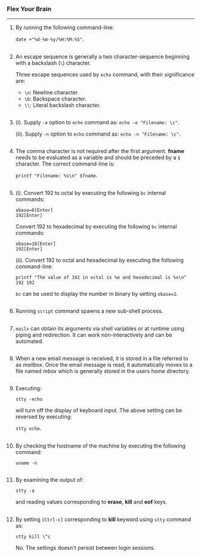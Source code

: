 ### Flex Your Brain

---

01. By running the following command-line:

    `date +"%d-%m-%y/%H:%M:%S"`.

##

02. An escape sequence is generally a two character-sequence beginning with a backslash (`\`) character.

    Three escape sequences used by `echo` command, with their significance are:

    -   `\n`: Newline character.
    -   `\b`: Backspace character.
    -   `\\`: Literal backslash character.

##

03. (i). Supply `-e` option to `echo` command as: `echo -e "Filename: \c"`.

    (ii). Supply `-n` option to `echo` command as: `echo -n "Filename: \c"`.

##

04. The comma character is not required after the first argument. **fname** needs to be evaluated as a variable and should be preceded by a `$` character. The correct command-line is:

    `printf "Filename: %s\n" $fname`.

##

05. (i). Convert 192 to octal by executing the following `bc` internal commands:

    `obase=8[Enter]`
    <br/>
    `192[Enter]`

    Convert 192 to hexadecimal by executing the following `bc` internal commands:

    `obase=16[Enter]`
    <br/>
    `192[Enter]`

    (ii). Convert 192 to octal and hexadecimal by executing the following command-line:

    `printf "The value of 192 in octal is %o and hexadecimal is %x\n" 192 192`

    `bc` can be used to display the number in binary by setting `obase=2`.

##

06. Running `script` command spawns a new sub-shell process.

##

07. `mailx` can obtain its arguments via shell variables or at runtime using piping and redirection. It can work non-interactively and can be automated.

##

08. When a new email message is received, it is stored in a file referred to as _mailbox_. Once the email message is read, it automatically moves to a file named _mbox_ which is generally stored in the users home directory.

##

09. Executing:

    `stty -echo`

    will turn off the display of keyboard input. The above setting can be reversed by executing:

    `stty echo`.

##

10. By checking the hostname of the machine by executing the following command:

    `uname -n`

##

11. By examining the output of:

    `stty -a`

    and reading values corresponding to **erase**, **kill** and **eof** keys.

##

12. By setting `[Ctrl-c]` corresponding to **kill** keyword using `stty` command as:

    `stty kill \^c`

    No. The settings doesn't persist between login sessions.

##
